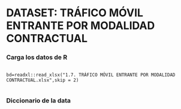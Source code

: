 # DATASET: TRÁFICO MÓVIL ENTRANTE POR MODALIDAD CONTRACTUAL


### Carga los datos de R

```{r}

bd=readxl::read_xlsx("1.7. TRÁFICO MÓVIL ENTRANTE POR MODALIDAD CONTRACTUAL.xlsx",skip = 2)


```

### Diccionario de la data


